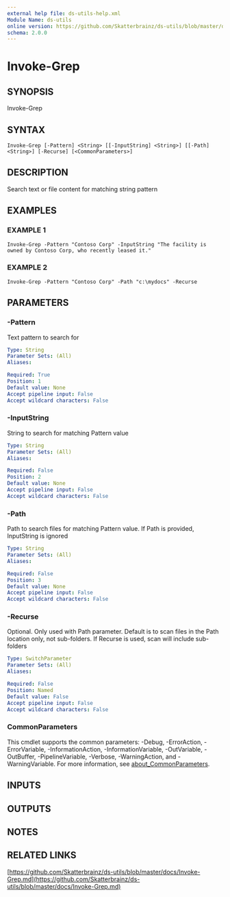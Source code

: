 ```yaml
---
external help file: ds-utils-help.xml
Module Name: ds-utils
online version: https://github.com/Skatterbrainz/ds-utils/blob/master/docs/Invoke-Grep.md
schema: 2.0.0
---
```


# Invoke-Grep

## SYNOPSIS
Invoke-Grep

## SYNTAX

```
Invoke-Grep [-Pattern] <String> [[-InputString] <String>] [[-Path] <String>] [-Recurse] [<CommonParameters>]
```

## DESCRIPTION
Search text or file content for matching string pattern

## EXAMPLES

### EXAMPLE 1
```
Invoke-Grep -Pattern "Contoso Corp" -InputString "The facility is owned by Contoso Corp, who recently leased it."
```

### EXAMPLE 2
```
Invoke-Grep -Pattern "Contoso Corp" -Path "c:\mydocs" -Recurse
```

## PARAMETERS

### -Pattern
Text pattern to search for

```yaml
Type: String
Parameter Sets: (All)
Aliases:

Required: True
Position: 1
Default value: None
Accept pipeline input: False
Accept wildcard characters: False
```

### -InputString
String to search for matching Pattern value

```yaml
Type: String
Parameter Sets: (All)
Aliases:

Required: False
Position: 2
Default value: None
Accept pipeline input: False
Accept wildcard characters: False
```

### -Path
Path to search files for matching Pattern value.
If Path is provided, InputString is ignored

```yaml
Type: String
Parameter Sets: (All)
Aliases:

Required: False
Position: 3
Default value: None
Accept pipeline input: False
Accept wildcard characters: False
```

### -Recurse
Optional.
Only used with Path parameter.
Default is to scan files
in the Path location only, not sub-folders.
If Recurse is used, scan
will include sub-folders

```yaml
Type: SwitchParameter
Parameter Sets: (All)
Aliases:

Required: False
Position: Named
Default value: False
Accept pipeline input: False
Accept wildcard characters: False
```

### CommonParameters
This cmdlet supports the common parameters: -Debug, -ErrorAction, -ErrorVariable, -InformationAction, -InformationVariable, -OutVariable, -OutBuffer, -PipelineVariable, -Verbose, -WarningAction, and -WarningVariable. For more information, see [about_CommonParameters](http://go.microsoft.com/fwlink/?LinkID=113216).

## INPUTS

## OUTPUTS

## NOTES

## RELATED LINKS

[https://github.com/Skatterbrainz/ds-utils/blob/master/docs/Invoke-Grep.md](https://github.com/Skatterbrainz/ds-utils/blob/master/docs/Invoke-Grep.md)

